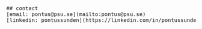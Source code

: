 <pre>
## contact
[email: pontus@psu.se](mailto:pontus@psu.se)  
[linkedin: pontussunden](https://linkedin.com/in/pontussunden)
</pre>